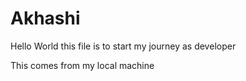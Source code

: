 # Akhashi
Hello World
this file is to start my journey as developer

This comes from my local machine